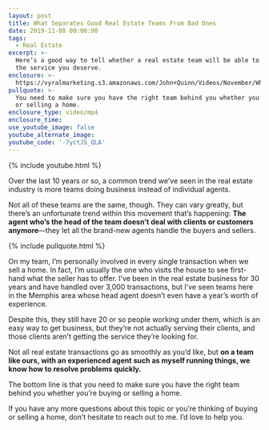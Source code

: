 ```yaml
---
layout: post
title: What Separates Good Real Estate Teams From Bad Ones
date: 2019-11-08 00:00:00
tags:
  - Real Estate
excerpt: >-
  Here’s a good way to tell whether a real estate team will be able to give you
  the service you deserve.
enclosure: >-
  https://vyralmarketing.s3.amazonaws.com/John+Quinn/Videos/November/What+Separates+Good+Real+Estate+Teams+From+Bad+Ones.mp4
pullquote: >-
  You need to make sure you have the right team behind you whether you’re buying
  or selling a home.
enclosure_type: video/mp4
enclosure_time:
use_youtube_image: false
youtube_alternate_image:
youtube_code: '-7yctJS_QLA'
---
```


{% include youtube.html %}

Over the last 10 years or so, a common trend we’ve seen in the real estate industry is more teams doing business instead of individual agents.&nbsp;

Not all of these teams are the same, though. They can vary greatly, but there’s an unfortunate trend within this movement that’s happening: **The agent who’s the head of the team doesn’t deal with clients or customers anymore**—they let all the brand-new agents handle the buyers and sellers.

{% include pullquote.html %}

On my team, I’m personally involved in every single transaction when we sell a home. In fact, I’m usually the one who visits the house to see first-hand what the seller has to offer. I’ve been in the real estate business for 30 years and have handled over 3,000 transactions, but I’ve seen teams here in the Memphis area whose head agent doesn’t even have a year’s worth of experience.&nbsp;

Despite this, they still have 20 or so people working under them, which is an easy way to get business, but they’re not actually serving their clients, and those clients aren’t getting the service they’re looking for.&nbsp;

Not all real estate transactions go as smoothly as you’d like, but **on a team like ours, with an experienced agent such as myself running things, we know how to resolve problems quickly.&nbsp;**

The bottom line is that you need to make sure you have the right team behind you whether you’re buying or selling a home.

If you have any more questions about this topic or you’re thinking of buying or selling a home, don’t hesitate to reach out to me. I’d love to help you.